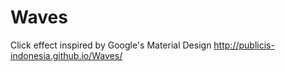 Waves
=====

Click effect inspired by Google's Material Design
http://publicis-indonesia.github.io/Waves/
